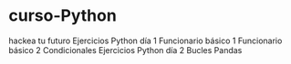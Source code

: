 # curso-Python
hackea tu futuro
Ejercicios Python día 1
Funcionario básico 1
Funcionario básico 2
Condicionales
Ejercicios Python día 2
Bucles
Pandas
